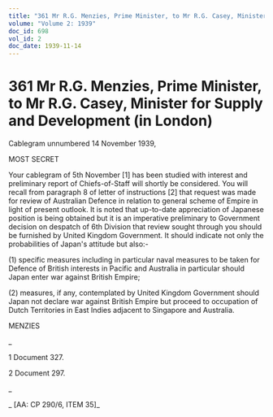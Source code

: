 ```yaml
---
title: "361 Mr R.G. Menzies, Prime Minister, to Mr R.G. Casey, Minister for Supply and Development (in London)"
volume: "Volume 2: 1939"
doc_id: 698
vol_id: 2
doc_date: 1939-11-14
---
```


# 361 Mr R.G. Menzies, Prime Minister, to Mr R.G. Casey, Minister for Supply and Development (in London)

Cablegram unnumbered 14 November 1939,

MOST SECRET

Your cablegram of 5th November [1] has been studied with interest and preliminary report of Chiefs-of-Staff will shortly be considered. You will recall from paragraph 8 of letter of instructions [2] that request was made for review of Australian Defence in relation to general scheme of Empire in light of present outlook. It is noted that up-to-date appreciation of Japanese position is being obtained but it is an imperative preliminary to Government decision on despatch of 6th Division that review sought through you should be furnished by United Kingdom Government. It should indicate not only the probabilities of Japan's attitude but also:-

(1) specific measures including in particular naval measures to be taken for Defence of British interests in Pacific and Australia in particular should Japan enter war against British Empire;

(2) measures, if any, contemplated by United Kingdom Government should Japan not declare war against British Empire but proceed to occupation of Dutch Territories in East Indies adjacent to Singapore and Australia.

MENZIES

_

1 Document 327.

2 Document 297.

_

_ [AA: CP 290/6, ITEM 35]_
